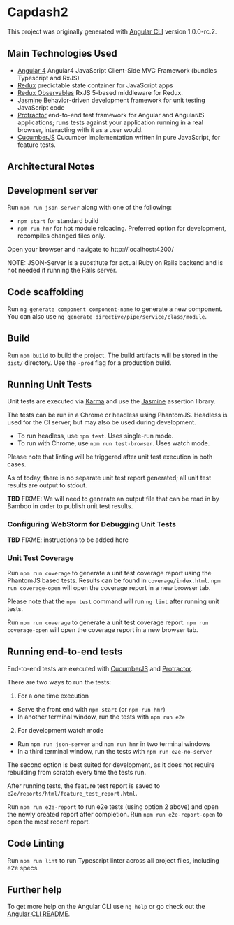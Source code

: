 # Capdash2

This project was originally generated with [Angular CLI](https://github.com/angular/angular-cli) version 1.0.0-rc.2.

## Main Technologies Used

* [Angular 4](https://angular.io/) Angular4 JavaScript Client-Side MVC Framework (bundles Typescript and RxJS)
* [Redux](http://redux.js.org/) predictable state container for JavaScript apps
* [Redux Observables](https://redux-observable.js.org/) RxJS 5-based middleware for Redux.
* [Jasmine](https://jasmine.github.io/) Behavior-driven development framework for unit testing JavaScript code
* [Protractor](http://www.protractortest.org/#/) end-to-end test framework for Angular and AngularJS applications; runs tests against your application running in a real browser, interacting with it as a user would.
* [CucumberJS](https://cucumber.io/docs/reference/javascript) Cucumber implementation written in pure JavaScript, for feature tests.

## Architectural Notes


## Development server
Run `npm run json-server` along with one of the following:

- `npm start` for standard build
- `npm run hmr` for hot module reloading. Preferred option for development, recompiles changed files only.

Open your browser and navigate to http://localhost:4200/

NOTE: JSON-Server is a substitute for actual Ruby on Rails backend and is not needed if running the Rails server.

## Code scaffolding

Run `ng generate component component-name` to generate a new component. You can also use `ng generate directive/pipe/service/class/module`.

## Build

Run `npm build` to build the project. The build artifacts will be stored in the `dist/` directory. Use the `-prod` flag for a production build.

## Running Unit Tests

Unit tests are executed via [Karma](https://karma-runner.github.io) and use the [Jasmine](https://jasmine.github.io/) assertion library.

The tests can be run in a Chrome or headless using PhantomJS.  Headless is used for the CI server, but may also be used during development.
- To run headless, use `npm test`. Uses single-run mode.
- To run with Chrome, use `npm run test-browser`. Uses watch mode.

Please note that linting will be triggered after unit test execution in both cases.

As of today, there is no separate unit test report generated; all unit test results are output to stdout.

**TBD** FIXME: We will need to generate an output file that can be read in by Bamboo in order to publish unit test results.

### Configuring WebStorm for Debugging Unit Tests

**TBD** FIXME: instructions to be added here

### Unit Test Coverage

Run `npm run coverage` to generate a unit test coverage report using the PhantomJS based tests.  Results can be found in `coverage/index.html`.  `npm run coverage-open` will open the coverage report in a new browser tab.

Please note that the `npm test` command will run `ng lint` after running unit tests.

Run `npm run coverage` to generate a unit test coverage report.  `npm run coverage-open` will open the coverage report in a new browser tab.

## Running end-to-end tests

End-to-end tests are executed with [CucumberJS](https://cucumber.io/docs/reference/javascript) and [Protractor](http://www.protractortest.org/).

There are two ways to run the tests:

1. For a one time execution
  - Serve the front end with `npm start` (or `npm run hmr`)
  - In another terminal window, run the tests with `npm run e2e`

2. For development watch mode
  - Run `npm run json-server` and `npm run hmr` in two terminal windows
  - In a third terminal window, run the tests with `npm run e2e-no-server`

The second option is best suited for development, as it does not require rebuilding from scratch every time the tests run.

After running tests, the feature test report is saved to `e2e/reports/html/feature_test_report.html`.

Run `npm run e2e-report` to run e2e tests (using option 2 above) and open the newly created report after completion.  Run `npm run e2e-report-open` to open the most recent report.  

## Code Linting

Run `npm run lint` to run Typescript linter across all project files, including e2e specs.

## Further help

To get more help on the Angular CLI use `ng help` or go check out the [Angular CLI README](https://github.com/angular/angular-cli/blob/master/README.md).
